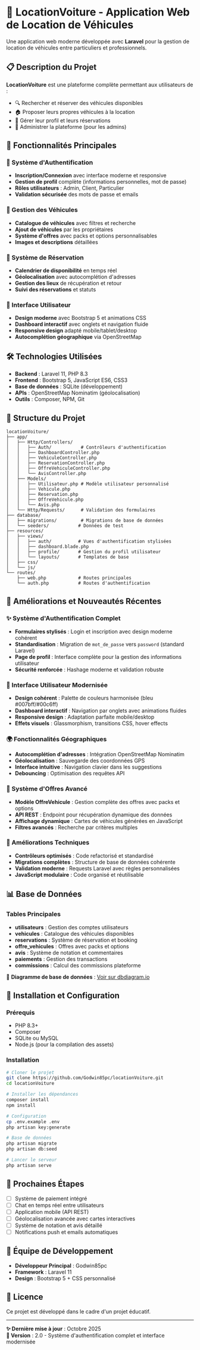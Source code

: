 # 🚗 LocationVoiture - Application Web de Location de Véhicules

Une application web moderne développée avec **Laravel** pour la gestion de location de véhicules entre particuliers et professionnels.

## 📋 Description du Projet

**LocationVoiture** est une plateforme complète permettant aux utilisateurs de :
- 🔍 Rechercher et réserver des véhicules disponibles
- 🏠 Proposer leurs propres véhicules à la location
- 👤 Gérer leur profil et leurs réservations
- 💼 Administrer la plateforme (pour les admins)

## 🌟 Fonctionnalités Principales

### 🔐 Système d'Authentification
- **Inscription/Connexion** avec interface moderne et responsive
- **Gestion de profil** complète (informations personnelles, mot de passe)
- **Rôles utilisateurs** : Admin, Client, Particulier
- **Validation sécurisée** des mots de passe et emails

### 🚙 Gestion des Véhicules
- **Catalogue de véhicules** avec filtres et recherche
- **Ajout de véhicules** par les propriétaires
- **Système d'offres** avec packs et options personnalisables
- **Images et descriptions** détaillées

### 📅 Système de Réservation
- **Calendrier de disponibilité** en temps réel
- **Géolocalisation** avec autocomplétion d'adresses
- **Gestion des lieux** de récupération et retour
- **Suivi des réservations** et statuts

### 💎 Interface Utilisateur
- **Design moderne** avec Bootstrap 5 et animations CSS
- **Dashboard interactif** avec onglets et navigation fluide
- **Responsive design** adapté mobile/tablet/desktop
- **Autocomplétion géographique** via OpenStreetMap

## 🛠️ Technologies Utilisées

- **Backend** : Laravel 11, PHP 8.3
- **Frontend** : Bootstrap 5, JavaScript ES6, CSS3
- **Base de données** : SQLite (développement)
- **APIs** : OpenStreetMap Nominatim (géolocalisation)
- **Outils** : Composer, NPM, Git

## 📂 Structure du Projet

```
locationVoiture/
├── app/
│   ├── Http/Controllers/
│   │   ├── Auth/           # Contrôleurs d'authentification
│   │   ├── DashboardController.php
│   │   ├── VehiculeController.php
│   │   ├── ReservationController.php
│   │   ├── OffreVehiculeController.php
│   │   └── AvisController.php
│   ├── Models/
│   │   ├── Utilisateur.php # Modèle utilisateur personnalisé
│   │   ├── Vehicule.php
│   │   ├── Reservation.php
│   │   ├── OffreVehicule.php
│   │   └── Avis.php
│   └── Http/Requests/      # Validation des formulaires
├── database/
│   ├── migrations/         # Migrations de base de données
│   └── seeders/           # Données de test
├── resources/
│   ├── views/
│   │   ├── auth/          # Vues d'authentification stylisées
│   │   ├── dashboard.blade.php
│   │   ├── profile/       # Gestion du profil utilisateur
│   │   └── layouts/       # Templates de base
│   ├── css/
│   └── js/
└── routes/
    ├── web.php            # Routes principales
    └── auth.php           # Routes d'authentification
```

## 🚀 Améliorations et Nouveautés Récentes

### ✨ Système d'Authentification Complet
- **Formulaires stylisés** : Login et inscription avec design moderne cohérent
- **Standardisation** : Migration de `mot_de_passe` vers `password` (standard Laravel)
- **Page de profil** : Interface complète pour la gestion des informations utilisateur
- **Sécurité renforcée** : Hashage moderne et validation robuste

### 🎨 Interface Utilisateur Modernisée
- **Design cohérent** : Palette de couleurs harmonisée (bleu #007bff/#00c6ff)
- **Dashboard interactif** : Navigation par onglets avec animations fluides
- **Responsive design** : Adaptation parfaite mobile/desktop
- **Effets visuels** : Glassmorphism, transitions CSS, hover effects

### 🌍 Fonctionnalités Géographiques
- **Autocomplétion d'adresses** : Intégration OpenStreetMap Nominatim
- **Géolocalisation** : Sauvegarde des coordonnées GPS
- **Interface intuitive** : Navigation clavier dans les suggestions
- **Debouncing** : Optimisation des requêtes API

### 🚗 Système d'Offres Avancé
- **Modèle OffreVehicule** : Gestion complète des offres avec packs et options
- **API REST** : Endpoint pour récupération dynamique des données
- **Affichage dynamique** : Cartes de véhicules générées en JavaScript
- **Filtres avancés** : Recherche par critères multiples

### 🔧 Améliorations Techniques
- **Contrôleurs optimisés** : Code refactorisé et standardisé
- **Migrations complètes** : Structure de base de données cohérente
- **Validation moderne** : Requests Laravel avec règles personnalisées
- **JavaScript modulaire** : Code organisé et réutilisable

## 📊 Base de Données

### Tables Principales
- **utilisateurs** : Gestion des comptes utilisateurs
- **vehicules** : Catalogue des véhicules disponibles
- **reservations** : Système de réservation et booking
- **offre_vehicules** : Offres avec packs et options
- **avis** : Système de notation et commentaires
- **paiements** : Gestion des transactions
- **commissions** : Calcul des commissions plateforme

🔗 **Diagramme de base de données** : [Voir sur dbdiagram.io](https://dbdiagram.io/d/locationVoiture-68d0fcd37c85fb9961c37aa0)

## 🚀 Installation et Configuration

### Prérequis
- PHP 8.3+
- Composer
- SQLite ou MySQL
- Node.js (pour la compilation des assets)

### Installation
```bash
# Cloner le projet
git clone https://github.com/Godwin85pc/locationVoiture.git
cd locationVoiture

# Installer les dépendances
composer install
npm install

# Configuration
cp .env.example .env
php artisan key:generate

# Base de données
php artisan migrate
php artisan db:seed

# Lancer le serveur
php artisan serve
```

## 🎯 Prochaines Étapes

- [ ] Système de paiement intégré
- [ ] Chat en temps réel entre utilisateurs
- [ ] Application mobile (API REST)
- [ ] Géolocalisation avancée avec cartes interactives
- [ ] Système de notation et avis détaillé
- [ ] Notifications push et emails automatiques

## 👥 Équipe de Développement

- **Développeur Principal** : Godwin85pc
- **Framework** : Laravel 11
- **Design** : Bootstrap 5 + CSS personnalisé

## 📄 Licence

Ce projet est développé dans le cadre d'un projet éducatif.

---

**✨ Dernière mise à jour** : Octobre 2025  
**🔄 Version** : 2.0 - Système d'authentification complet et interface modernisée
